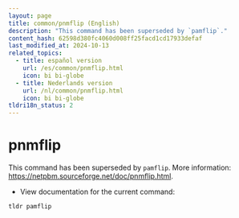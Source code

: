 ```yaml
---
layout: page
title: common/pnmflip (English)
description: "This command has been superseded by `pamflip`."
content_hash: 62598d380fc4060d008ff25facd1cd17933defaf
last_modified_at: 2024-10-13
related_topics:
  - title: español version
    url: /es/common/pnmflip.html
    icon: bi bi-globe
  - title: Nederlands version
    url: /nl/common/pnmflip.html
    icon: bi bi-globe
tldri18n_status: 2
---
```

# pnmflip

This command has been superseded by `pamflip`.
More information: <https://netpbm.sourceforge.net/doc/pnmflip.html>.

- View documentation for the current command:

`tldr pamflip`
